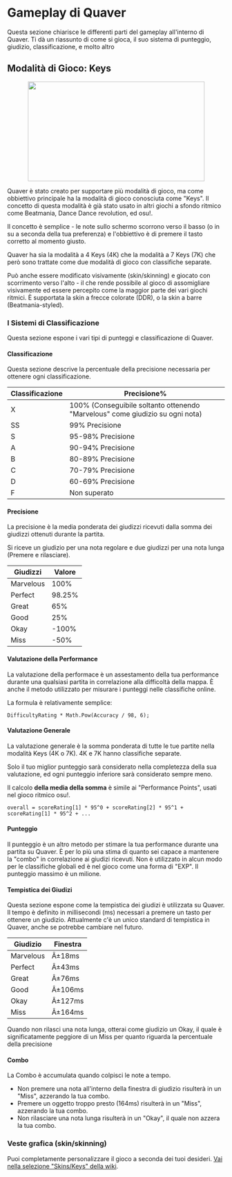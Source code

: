# Gameplay di Quaver

Questa sezione chiarisce le differenti parti del gameplay all'interno di Quaver. Ti dà un riassunto di come si gioca, il suo sistema di punteggio, giudizio, classificazione, e molto altro

## Modalità di Gioco: Keys

<p align="center">
  <img src="https://i.imgur.com/F93JRWw.png" width="409px" height="230px">
</p>


Quaver è stato creato per supportare più modalità di gioco, ma come obbiettivo principale ha la modalità di gioco conosciuta come "Keys". Il concetto di questa modalità è già stato usato in altri giochi a sfondo ritmico come Beatmania, Dance Dance revolution, ed osu!.

Il concetto è semplice - le note sullo schermo scorrono verso il basso (o in su a seconda della tua preferenza) e l'obbiettivo è di premere il tasto corretto al momento giusto.

Quaver ha sia la modalità a 4 Keys (4K) che la modalità a 7 Keys (7K) che però sono trattate come due modalità di gioco con classifiche separate.

Può anche essere modificato visivamente (skin/skinning) e giocato con scorrimento verso l'alto - il che rende possibile al gioco di assomigliare visivamente ed essere percepito come la maggior parte dei vari giochi ritmici. È supportata la skin a frecce colorate (DDR), o la skin a barre (Beatmania-styled).

### I Sistemi di Classificazione

Questa sezione espone i vari tipi di punteggi e classificazione di Quaver.

#### Classificazione

Questa sezione descrive la percentuale della precisione necessaria per ottenere ogni classificazione.

| Classificazione | Precisione%                                                  |
|-------|------------------------------------------------------------|
| X     | 100% (Conseguibile soltanto ottenendo "Marvelous" come giudizio su ogni nota) |
| SS    | 99% Precisione                                         |
| S     | 95-98% Precisione                                         |
| A     | 90-94% Precisione                                         |
| B     | 80-89% Precisione                                         |
| C     | 70-79% Precisione                                         |
| D     | 60-69% Precisione                                         |
| F     | Non superato                                      |

#### Precisione

La precisione è la media ponderata dei giudizzi ricevuti dalla somma dei giudizzi ottenuti durante la partita.

Si riceve un giudizio per una nota regolare e due giudizzi per una nota lunga (Premere e rilasciare).


| Giudizzi | Valore                                            |
|-------|------------------------------------------------------------|
|  Marvelous    | 100% |
|  Perfect    | 98.25% |
|  Great    | 65% |
|  Good    | 25% |
|  Okay    | -100% |
|  Miss   | -50% |

#### Valutazione della Performance

La valutazione della performace è un assestamento della tua performance durante una qualsiasi partita in correlazione alla difficoltà della mappa. È anche il metodo utilizzato per misurare i punteggi nelle classifiche online.

La formula è relativamente semplice:

`DifficultyRating * Math.Pow(Accuracy / 98, 6);`

#### Valutazione Generale

La valutazione generale è la somma ponderata di tutte le tue partite nella modalità Keys (4K o 7K). 4K e 7K hanno classifiche separate.

Solo il tuo miglior punteggio sarà considerato nella completezza della sua valutazione, ed ogni punteggio inferiore sarà considerato sempre meno.

Il calcolo **della media della somma** è simile ai "Performance Points", usati nel gioco ritmico osu!.

`overall = scoreRating[1] * 95^0 + scoreRating[2] * 95^1 + scoreRating[1] * 95^2 + ...`

#### Punteggio

Il punteggio è un altro metodo per stimare la tua performance durante una partita su Quaver. È per lo più una stima di quanto sei capace a mantenere la "combo" in correlazione ai giudizi ricevuti. Non è utilizzato in alcun modo per le classifiche globali ed è nel gioco come una forma di "EXP". Il punteggio massimo è un milione.

#### Tempistica dei Giudizi

Questa sezione espone come la tempistica dei giudizi è utilizzata su Quaver. Il tempo è definito in millisecondi (ms) necessari a premere un tasto per ottenere un giudizio. Attualmente c'è un unico standard di tempistica in Quaver, anche se potrebbe cambiare nel futuro.

| Giudizio | Finestra                                        |
|-------|------------------------------------------------------------|
|  Marvelous    | Â±18ms |
|  Perfect    | Â±43ms |
|  Great    | Â±76ms |
|  Good    | Â±106ms |
|  Okay    | Â±127ms |
|  Miss   | Â±164ms |

Quando non rilasci una nota lunga, otterai come giudizio un Okay, il quale è significatamente peggiore di un Miss per quanto riguarda la percentuale della precisione

#### Combo

La Combo è accumulata quando colpisci le note a tempo. 

* Non premere una nota all'interno della finestra di giudizio risulterà in un "Miss", azzerando la tua combo.
* Premere un oggetto troppo presto (164ms) risulterà in un "Miss", azzerando la tua combo.
* Non rilasciare una nota lunga risulterà in un "Okay", il quale non azzera la tua combo.

### Veste grafica (skin/skinning)

Puoi completamente personalizzare il gioco a seconda dei tuoi desideri. [Vai nella selezione "Skins/Keys" della wiki](/Skins/Keys).
